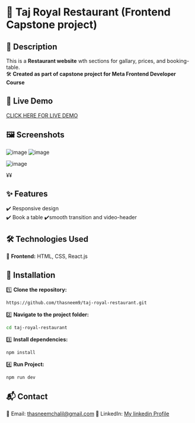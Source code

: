 # 🚀 Taj Royal Restaurant (Frontend Capstone project)

## 📌 Description  
This is a **Restaurant website** wth sections for gallary, prices, and booking-table.  
🛠️ **Created as part of capstone project for Meta Frontend Developer Course**  
## 🔗 Live Demo
[CLICK HERE FOR LIVE DEMO](https://thasneem9.github.io/taj-royal-restaurant/)


## 🖼️ Screenshots

![image](https://github.com/user-attachments/assets/a14ce5fe-f163-45a1-a385-c6b90857e8ce)
![image](https://github.com/user-attachments/assets/5d9e5107-0b86-49b6-bc6f-73865d9bcf30)

![image](https://github.com/user-attachments/assets/4d344daa-436c-47d9-8100-10fcf4d7f9e0)

¥¥

## ✨ Features  
✔️ Responsive design  
✔️ Book a table
✔️smooth transition and video-header

## 🛠️ Technologies Used  
🔹 **Frontend:** HTML, CSS, React.js

## 🚀 Installation  
1️⃣ **Clone the repository:**  
   ```sh
https://github.com/thasneem9/taj-royal-restaurant.git
```
2️⃣ **Navigate to the project folder:**  
  ```sh
cd taj-royal-restaurant
```
3️⃣  **Install dependencies:**
```sh
npm install
```
 4️⃣ **Run Project:**
```sh
npm run dev
```

## 📬 Contact
📧 Email: thasneemchalil@gmail.com
🔗 LinkedIn: [My linkedin Profile](https://www.linkedin.com/in/thasneem-c-a70a75206/)

